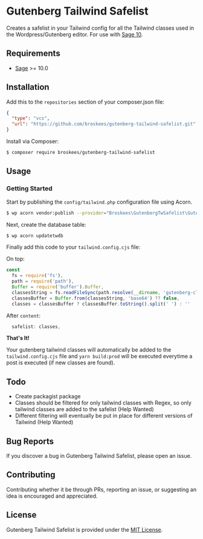 # Gutenberg Tailwind Safelist

Creates a safelist in your Tailwind config for all the Tailwind classes used in the Wordpress/Gutenberg editor. For use with [Sage 10](https://roots.io/sage).

## Requirements
- [Sage](https://github.com/roots/sage) >= 10.0

## Installation

Add this to the `repositories` section of your composer.json file:
```json
{
  "type": "vcs",
  "url": "https://github.com/broskees/gutenberg-tailwind-safelist.git"
}
```

Install via Composer:

```bash
$ composer require broskees/gutenberg-tailwind-safelist
```

## Usage

### Getting Started
Start by publishing the `config/tailwind.php` configuration file using Acorn.
```bash
$ wp acorn vendor:publish --provider="Broskees\GutenbergTwSafelist\GutenbergTwSafelistServiceProvider"
```

Next, create the database table:

```bash
$ wp acorn updatetwdb
```

Finally add this code to your `tailwind.config.cjs` file:

On top:
```js
const
  fs = require('fs'),
  path = require('path'),
  Buffer = require('buffer').Buffer,
  classesString = fs.readFileSync(path.resolve(__dirname, 'gutenberg-classes.txt'), 'utf8') ?? '',
  classesBuffer = Buffer.from(classesString, 'base64') ?? false,
  classes = classesBuffer ? classesBuffer.toString().split(' ') : ''
```

After `content`:
```js
  safelist: classes,
```

**That's It!**

Your gutenberg tailwind classes will automatically be added to the `tailwind.config.cjs` file and `yarn build:prod` will be executed everytime a post is executed (if new classes are found).

## Todo
- Create packagist package
- Classes should be filtered for only tailwind classes with Regex, so only tailwind classes are added to the safelist (Help Wanted)
- Different filtering will eventually be put in place for different versions of Tailwind (Help Wanted)

## Bug Reports

If you discover a bug in Gutenberg Tailwind Safelist, please open an issue.

## Contributing

Contributing whether it be through PRs, reporting an issue, or suggesting an idea is encouraged and appreciated.

## License

Gutenberg Tailwind Safelist is provided under the [MIT License](./LICENSE.md).
